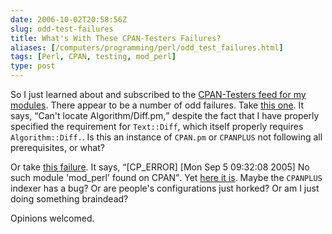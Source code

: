 ```yaml
--- 
date: 2006-10-02T20:58:56Z
slug: odd-test-failures
title: What's With These CPAN-Testers Failures?
aliases: [/computers/programming/perl/odd_test_failures.html]
tags: [Perl, CPAN, testing, mod_perl]
type: post
---
```


<p>So I just learned about and subscribed to
the <a href="http://testers.cpan.org/author/DWHEELER.rss" title="My CPAN-Testers Feed">CPAN-Testers feed for my modules</a>. There appear to be a
number of odd failures.
Take <a href="http://nntp.x.perl.org/group/perl.cpan.testers/249132" title="FAIL Text-Diff-HTML-0.04 5.8.5 on freebsd 5.4-stable (i386-freebsd)">this one</a>. It says, <q>Can't locate Algorithm/Diff.pm,</q>
despite the fact that I have properly specified the requirement
for <code>Text::Diff</code>, which itself properly
requires <code>Algorithm::Diff.</code>. Is this an instance
of <code>CPAN.pm</code> or <code>CPANPLUS</code> not following all
prerequisites, or what?</p>

<p>Or take <a href="http://www.nntp.perl.org/group/perl.cpan.testers/240189" title="FAIL Apache-Dir-0.04 5.8.5 on solaris 2.9 (sun4-solaris-thread-multi)">this failure</a>. It says, <q>[CP_ERROR] [Mon Sep
5 09:32:08 2005] No such module 'mod_perl' found on CPAN</q>.
Yet <a href="http://search.cpan.org/~gozer/mod_perl-1.29/mod_perl.pod" title="mod_perl on CPAN">here it is</a>. Maybe the <code>CPANPLUS</code>
indexer has a bug? Or are people's configurations just horked? Or am I just
doing something braindead?</p>

<p>Opinions welcomed.</p>
